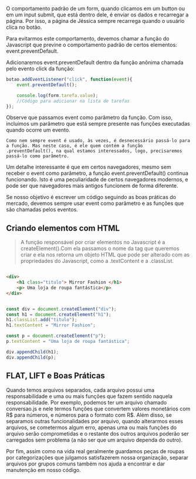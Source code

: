 O comportamento padrão de um form, quando clicamos em um button ou em um input submit, que está dentro dele, é enviar os dados e recarregar a página. Por isso, a página de Jéssica sempre recarrega quando o usuário clica no botão.

Para evitarmos este comportamento, devemos chamar a função do Javascript que previne o comportamento padrão de certos elementos: event.preventDefault.

Adicionaremos event.preventDefault dentro da função anônima chamada pelo evento click da função:

```js
botao.addEventListener("click", function(event){
    event.preventDefault();

    console.log(form.tarefa.value);
    //Código para adicionar na lista de tarefas
});
```

Observe que passamos event como parâmetro da função. Com isso, incluímos um parâmetro que está sempre presente nas funções executadas quando ocorre um evento.

```
Como nem sempre event é usado, às vezes, é desnecessário passá-lo para a função. Mas neste caso, é ele quem contém a função .preventDefault(), na qual estamos interessados, logo, precisaremos passá-lo como parâmetro.
```

Um detalhe interessante é que em certos navegadores, mesmo sem receber o event como parâmetro, a função event.preventDefault() continua funcionando. Isto é uma peculiaridade de certos navegadores modernos, e pode ser que navegadores mais antigos funcionem de forma diferente.

Se nosso objetivo é escrever um código seguindo as boas práticas do mercado, devemos sempre usar event como parâmetro e as funções que são chamadas pelos eventos.


## Criando elementos com HTML

> A função responsável por criar elementos no Javascript é a createElement().Com ela passamos o nome da tag que queremos criar e ela nos retorna um objeto HTML que pode ser alterado com as propriedades do Javascript, como a .textContent e a .classList.

```html

<div>
    <h1 class="titulo"> Mirror Fashion </h1>
    <p> Uma loja de roupa fantástica</p>
</div>
```

```js

const div = document.createElement("div");
const h1 = document.createElement("h1");
h1.classList.add("titulo");
h1.textContent = "Mirror Fashion";

const p = document.createElement("p");
p.textContent = "Uma loja de roupa fantástica";

div.appendChild(h1);
div.appendChild(p);

```

## FLAT, LIFT e Boas Práticas

Quando temos arquivos separados, cada arquivo possui uma responsabilidade e uma ou mais funções que fazem sentido naquela responsabilidade. Por exemplo, podemos ter um arquivo chamado conversao.js e nele termos funções que convertem valores monetários com R$ para números, e números para o formato com R$. Além disso, se separamos outras funcionalidades por arquivo, quando alterarmos esses arquivos, se cometermos algum erro, apenas uma ou mais funções do arquivo serão comprometidas e o restante dos outros arquivos poderão ser carregados sem problema (a não ser que um arquivo dependa do outro).

Por fim, assim como na vida real geralmente guardamos peças de roupas por categorizações que julgamos satisfazerem nossa organização, separar arquivos por grupos comuns também nos ajuda a encontrar e dar manutenção em nosso código.
